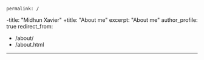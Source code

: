 	permalink: /
-title: "Midhun Xavier"
+title: "About me"
 excerpt: "About me"
 author_profile: true
 redirect_from: 
   - /about/
   - /about.html
 ---
